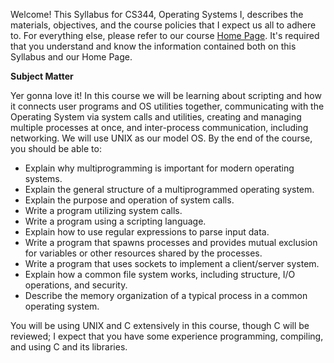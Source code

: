 Welcome! This Syllabus for CS344, Operating Systems I, describes the materials, objectives, and the course policies that I expect us all to adhere to. For everything else, please refer to our course [Home Page](https://canvas.oregonstate.edu/courses/1738958/pages/home-page). It's required that you understand and know the information contained both on this Syllabus and our Home Page.

**Subject Matter**

Yer gonna love it! In this course we will be learning about scripting and how it connects user programs and OS utilities together, communicating with the Operating System via system calls and utilities, creating and managing multiple processes at once, and inter-process communication, including networking. We will use UNIX as our model OS. By the end of the course, you should be able to:

- Explain why multiprogramming is important for modern operating systems.
- Explain the general structure of a multiprogrammed operating system.
- Explain the purpose and operation of system calls.
- Write a program utilizing system calls.
- Write a program using a scripting language.
- Explain how to use regular expressions to parse input data.
- Write a program that spawns processes and provides mutual exclusion for variables or other resources shared by the processes.
- Write a program that uses sockets to implement a client/server system.
- Explain how a common file system works, including structure, I/O operations, and security.
- Describe the memory organization of a typical process in a common operating system.

You will be using UNIX and C extensively in this course, though C will be reviewed; I expect that you have some experience programming, compiling, and using C and its libraries.